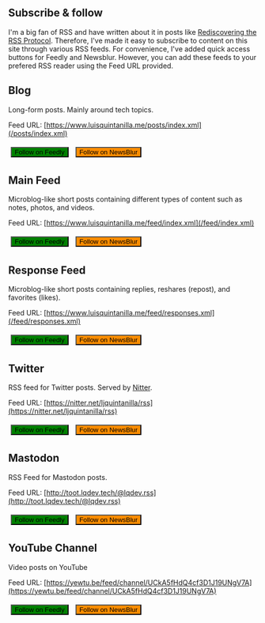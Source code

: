 ## Subscribe & follow

I'm a big fan of RSS and have written about it in posts like [Rediscovering the RSS Protocol](/posts/rediscovering-rss-user-freedom). Therefore, I've made it easy to subscribe to content on this site through various RSS feeds. For convenience, I've added quick access buttons for Feedly and Newsblur. However, you can add these feeds to your prefered RSS reader using the Feed URL provided. 

## Blog

Long-form posts. Mainly around tech topics.

Feed URL: [https://www.luisquintanilla.me/posts/index.xml](/posts/index.xml)

<a href="https://feedly.com/i/subscription/feed%2Fhttps%3A%2F%2Fwww.luisquintanilla.me%2Fposts%2Findex.xml"><button type="button" class="btn" style="background-color:green;margin:5px;">
<span class="bi bi-rss"></span>
Follow on Feedly
</button></a>
<a href="http://www.newsblur.com/?url=https%3A%2F%2Fwww.luisquintanilla.me%2Fposts%2Findex.xml"><button type="button" class="btn" style="background-color:darkorange;margin:5px;">
<span class="bi bi-rss"></span>
Follow on NewsBlur
</button></a>

## Main Feed

Microblog-like short posts containing different types of content such as notes, photos, and videos.

Feed URL: [https://www.luisquintanilla.me/feed/index.xml](/feed/index.xml)

<a href="https://feedly.com/i/subscription/feed%2Fhttps%3A%2F%2Fwww.luisquintanilla.me%2Ffeed%2Findex.xml"><button type="button" class="btn" style="background-color:green;margin:5px;">
<span class="bi bi-rss"></span>
Follow on Feedly
</button></a>
<a href="http://www.newsblur.com/?url=https%3A%2F%2Fwww.luisquintanilla.me%2Ffeed%2Findex.xml"><button type="button" class="btn" style="background-color:darkorange;margin:5px;">
<span class="bi bi-rss"></span>
Follow on NewsBlur
</button></a>

## Response Feed

Microblog-like short posts containing replies, reshares (repost), and favorites (likes).

Feed URL: [https://www.luisquintanilla.me/feed/responses.xml](/feed/responses.xml)

<a href="https://feedly.com/i/subscription/feed%2Fhttps%3A%2F%2Fwww.luisquintanilla.me%2Ffeed%2Fresponses.xml"><button type="button" class="btn" style="background-color:green;margin:5px;">
<span class="bi bi-rss"></span>
Follow on Feedly
</button></a>
<a href="http://www.newsblur.com/?url=https%3A%2F%2Fwww.luisquintanilla.me%2Ffeed%2Fresponses.xml"><button type="button" class="btn" style="background-color:darkorange;margin:5px;">
<span class="bi bi-rss"></span>
Follow on NewsBlur
</button></a>

## Twitter

RSS feed for Twitter posts. Served by [Nitter](https://nitter.net/about).

Feed URL: [https://nitter.net/ljquintanilla/rss](https://nitter.net/ljquintanilla/rss)

<a href="https://feedly.com/i/subscription/feed%2Fhttps%3A%2F%2Fnitter.net%2Fljquintanilla%2Frss"><button type="button" class="btn" style="background-color:green;margin:5px;">
<span class="bi bi-rss"></span>
Follow on Feedly
</button></a>
<a href="http://www.newsblur.com/?url=https%3A%2F%2Fnitter.net%2Fljquintanilla%2Frss"><button type="button" class="btn" style="background-color:darkorange;margin:5px;">
<span class="bi bi-rss"></span>
Follow on NewsBlur
</button></a>

## Mastodon

RSS Feed for Mastodon posts.

Feed URL: [http://toot.lqdev.tech/@lqdev.rss](http://toot.lqdev.tech/@lqdev.rss)

<a href="https://feedly.com/i/subscription/feed%2Fhttp%3A%2F%2Ftoot.lqdev.tech%2F%40lqdev.rss"><button type="button" class="btn" style="background-color:green;margin:5px;">
<span class="bi bi-rss"></span>
Follow on Feedly
</button></a>
<a href="http://www.newsblur.com/?url=http%3A%2F%2Ftoot.lqdev.tech%2F%40lqdev.rss"><button type="button" class="btn" style="background-color:darkorange;margin:5px;">
<span class="bi bi-rss"></span>
Follow on NewsBlur
</button></a>

## YouTube Channel

Video posts on YouTube

Feed URL: [https://yewtu.be/feed/channel/UCkA5fHdQ4cf3D1J19UNgV7A](https://yewtu.be/feed/channel/UCkA5fHdQ4cf3D1J19UNgV7A)

<a href="https://feedly.com/i/subscription/feed%2Fhttps%3A%2F%2Fyewtu.be%2Ffeed%2Fchannel%2FUCkA5fHdQ4cf3D1J19UNgV7A"><button type="button" class="btn" style="background-color:green;margin:5px;">
<span class="bi bi-rss"></span>
Follow on Feedly
</button></a>
<a href="http://www.newsblur.com/?url=https%3A%2F%2Fyewtu.be%2Ffeed%2Fchannel%2FUCkA5fHdQ4cf3D1J19UNgV7A"><button type="button" class="btn" style="background-color:darkorange;margin:5px;">
<span class="bi bi-rss"></span>
Follow on NewsBlur
</button></a>